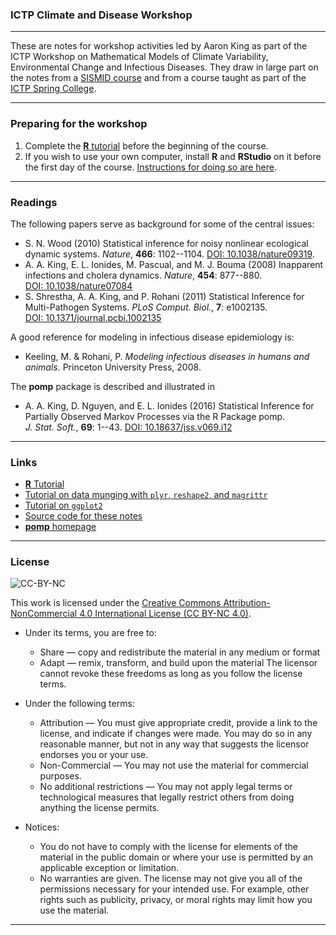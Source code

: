 ### ICTP Climate and Disease Workshop

----------------------------

These are notes for workshop activities led by Aaron King as part of the ICTP Workshop on Mathematical Models of Climate Variability, Environmental Change and Infectious Diseases.
They draw in large part on the notes from a [SISMID course](http://kingaa.github.io/sbied) and from a course taught as part of the [ICTP Spring College](http://kingaa.github.io/clim-dis).

----------------------------

### Preparing for the workshop

1. Complete the [**R** tutorial](http://kingaa.github.io/R_Tutorial) before the beginning of the course.
1. If you wish to use your own computer, install **R** and **RStudio** on it before the first day of the course.
[Instructions for doing so are here](./prep/preparation.html).


----------------------------

### Readings

The following papers serve as background for some of the central issues:

- S. N. Wood (2010) Statistical inference for noisy nonlinear ecological dynamic systems. *Nature*, **466**:&nbsp;1102--1104. [DOI:&nbsp;10.1038/nature09319](http://dx.doi.org/10.1038/nature09319).
- A. A. King, E. L. Ionides, M. Pascual, and M. J. Bouma (2008) Inapparent infections and cholera dynamics. *Nature*, **454**:&nbsp;877--880. [DOI:&nbsp;10.1038/nature07084](http://dx.doi.org/10.1038/nature07084)
- S. Shrestha, A. A. King, and P. Rohani (2011) Statistical Inference for Multi-Pathogen Systems. *PLoS&nbsp;Comput.&nbsp;Biol.*, **7**:&nbsp;e1002135. [DOI:&nbsp;10.1371/journal.pcbi.1002135](http://dx.doi.org/10.1371/journal.pcbi.1002135)

A good reference for modeling in infectious disease epidemiology is:

- Keeling, M. & Rohani, P. *Modeling infectious diseases in humans and animals*. Princeton University Press, 2008.

The **pomp** package is described and illustrated in

- A. A. King, D. Nguyen, and E. L. Ionides (2016) Statistical Inference for Partially Observed Markov Processes via the R Package pomp. *J.&nbsp;Stat.&nbsp;Soft.*, **69**:&nbsp;1--43. [DOI:&nbsp;10.18637/jss.v069.i12](http://dx.doi.org/10.18637/jss.v069.i12)


----------------------------

### Links

- [**R** Tutorial](http://kingaa.github.io/R_Tutorial)  
- [Tutorial on data munging with `plyr`, `reshape2`, and `magrittr`](http://kingaa.github.io/clim-dis/hadley/munging.html)  
- [Tutorial on `ggplot2`](http://kingaa.github.io/clim-dis/hadley/viz.html)  
- [Source code for these notes](http://github.com/kingaa/clim-dis/)  
- [**pomp** homepage](http://kingaa.github.io/pomp)  

----------------------------

### License

![CC-BY-NC](https://i.creativecommons.org/l/by-nc/4.0/88x31.png)

This work is licensed under the [Creative Commons Attribution-NonCommercial 4.0 International License (CC BY-NC 4.0)](http://creativecommons.org/licenses/by-nc/4.0/).

- Under its terms, you are free to:
    - Share — copy and redistribute the material in any medium or format
    - Adapt — remix, transform, and build upon the material
  The licensor cannot revoke these freedoms as long as you follow the license terms.

- Under the following terms:
    - Attribution — You must give appropriate credit, provide a link to the license, and indicate if changes were made.
      You may do so in any reasonable manner, but not in any way that suggests the licensor endorses you or your use.
    - Non-Commercial — You may not use the material for commercial purposes.
    - No additional restrictions — You may not apply legal terms or technological measures that legally restrict others from doing anything the license permits.
- Notices:
    - You do not have to comply with the license for elements of the material in the public domain or where your use is permitted by an applicable exception or limitation.
    - No warranties are given. 
      The license may not give you all of the permissions necessary for your intended use.
      For example, other rights such as publicity, privacy, or moral rights may limit how you use the material.

----------------------------
